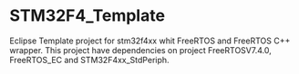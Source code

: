 STM32F4_Template
================

Eclipse Template project for stm32f4xx whit FreeRTOS and FreeRTOS C++ wrapper.
This project have dependencies on project FreeRTOSV7.4.0, FreeRTOS_EC and STM32F4xx_StdPeriph.
